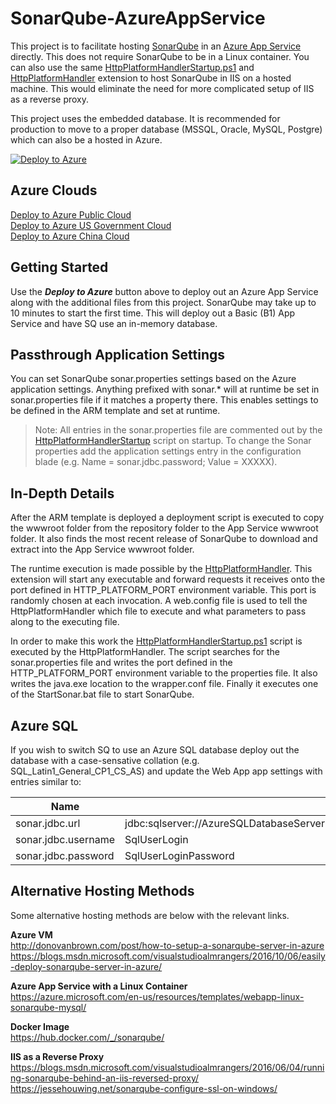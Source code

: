 # SonarQube-AzureAppService
This project is to facilitate hosting [SonarQube](https://www.sonarqube.org/) in an [Azure App Service](https://azure.microsoft.com/en-us/services/app-service/) directly. This does not require SonarQube to be in a Linux container. You can also use the same [HttpPlatformHandlerStartup.ps1](https://github.com/vanderby/SonarQube-AzureAppService/blob/master/HttpPlatformHandlerStartup.ps1) and [HttpPlatformHandler](https://docs.microsoft.com/en-us/iis/extensions/httpplatformhandler/httpplatformhandler-configuration-reference) extension to host SonarQube in IIS on a hosted machine. This would eliminate the need for more complicated setup of IIS as a reverse proxy.

This project uses the embedded database. It is recommended for production to move to a proper database (MSSQL, Oracle, MySQL, Postgre) which can also be a hosted in Azure.

[![Deploy to Azure](https://aka.ms/deploytoazurebutton)](https://portal.azure.com/#create/Microsoft.Template/uri/https%3A%2F%2Fraw.githubusercontent.com%2Fvanderby%2FSonarQube-AzureAppService%2Fmaster%2Fazuredeploy.json)


## Azure Clouds
[Deploy to Azure Public Cloud](https://portal.azure.com/#create/Microsoft.Template/uri/https%3A%2F%2Fraw.githubusercontent.com%2Fvanderby%2FSonarQube-AzureAppService%2Fmaster%2Fazuredeploy.json)  
[Deploy to Azure US Government Cloud](https://portal.azure.us/#create/Microsoft.Template/uri/https%3A%2F%2Fraw.githubusercontent.com%2Fvanderby%2FSonarQube-AzureAppService%2Fmaster%2Fazuredeploy.json)   
[Deploy to Azure China Cloud](https://portal.azure.cn/#create/Microsoft.Template/uri/https%3A%2F%2Fraw.githubusercontent.com%2Fvanderby%2FSonarQube-AzureAppService%2Fmaster%2Fazuredeploy.json)

## Getting Started
Use the ***Deploy to Azure*** button above to deploy out an Azure App Service along with the additional files from this project. SonarQube may take up to 10 minutes to start the first time. This will deploy out a Basic (B1) App Service and have SQ use an in-memory database.

## Passthrough Application Settings
You can set SonarQube sonar.properties settings based on the Azure application settings. Anything prefixed with sonar.* will at runtime be set in sonar.properties file if it matches a property there. This enables settings to be defined in the ARM template and set at runtime.

> Note: All entries in the sonar.properties file are commented out by the [HttpPlatformHandlerStartup](wwwroot/HttpPlatformHandlerStartup.ps1) script on startup. To change the Sonar properties add the application settings entry in the configuration blade (e.g. Name = sonar.jdbc.password; Value = XXXXX).

## In-Depth Details 
After the ARM template is deployed a deployment script is executed to copy the wwwroot folder from the repository folder to the App Service wwwroot folder. It also finds the most recent release of SonarQube to download and extract into the App Service wwwroot folder.

The runtime execution is made possible by the [HttpPlatformHandler](https://docs.microsoft.com/en-us/iis/extensions/httpplatformhandler/httpplatformhandler-configuration-reference). This extension will start any executable and forward requests it receives onto the port defined in HTTP\_PLATFORM\_PORT environment variable. This port is randomly chosen at each invocation. A web.config file is used to tell the HttpPlatformHandler which file to execute and what parameters to pass along to the executing file.

 In order to make this work the [HttpPlatformHandlerStartup.ps1](https://github.com/vanderby/SonarQube-AzureAppService/blob/master/HttpPlatformHandlerStartup.ps1) script is executed by the HttpPlatformHandler. The script searches for the sonar.properties file and writes the port defined in the HTTP\_PLATFORM\_PORT environment variable to the properties file. It also writes the java.exe location to the wrapper.conf file. Finally it executes one of the StartSonar.bat file to start SonarQube.

## Azure SQL
If you wish to switch SQ to use an Azure SQL database deploy out the database with a case-sensative collation (e.g.  SQL_Latin1_General_CP1_CS_AS) and update the Web App app settings with entries similar to: 

| Name | Value |
| ---- | ----- |
| sonar.jdbc.url | jdbc:sqlserver://AzureSQLDatabaseServer.database.windows.net:1433;database=DatabaseName;encrypt=true; |
| sonar.jdbc.username | SqlUserLogin |
| sonar.jdbc.password | SqlUserLoginPassword |

## Alternative Hosting Methods
Some alternative hosting methods are below with the relevant links.

**Azure VM**  
<http://donovanbrown.com/post/how-to-setup-a-sonarqube-server-in-azure>  
<https://blogs.msdn.microsoft.com/visualstudioalmrangers/2016/10/06/easily-deploy-sonarqube-server-in-azure/>

**Azure App Service with a Linux Container**  
<https://azure.microsoft.com/en-us/resources/templates/webapp-linux-sonarqube-mysql/>

**Docker Image**  
<https://hub.docker.com/_/sonarqube/>

**IIS as a Reverse Proxy**  
<https://blogs.msdn.microsoft.com/visualstudioalmrangers/2016/06/04/running-sonarqube-behind-an-iis-reversed-proxy/>  
<https://jessehouwing.net/sonarqube-configure-ssl-on-windows/>
